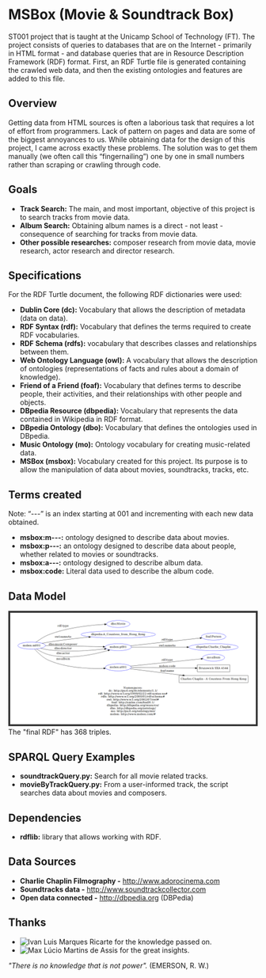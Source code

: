 # MSBox (Movie & Soundtrack Box)
ST001 project that is taught at the Unicamp School of Technology (FT). The project consists of queries to databases that are on the Internet - primarily in HTML format - and database queries that are in Resource Description Framework (RDF) format. First, an RDF Turtle file is generated containing the crawled web data, and then the existing ontologies and features are added to this file.

## Overview
Getting data from HTML sources is often a laborious task that requires a lot of effort from programmers. Lack of pattern on pages and data are some of the biggest annoyances to us.
While obtaining data for the design of this project, I came across exactly these problems. The solution was to get them manually (we often call this “fingernailing”) one by one in small numbers rather than scraping or crawling through code.

## Goals
- **Track Search:** The main, and most important, objective of this project is to search tracks from movie data.
- **Album Search:** Obtaining album names is a direct - not least - consequence of searching for tracks from movie data.
- **Other possible researches:** composer research from movie data, movie research, actor research and director research.

## Specifications
For the RDF Turtle document, the following RDF dictionaries were used:
- **Dublin Core (dc):** Vocabulary that allows the description of metadata (data on data).
- **RDF Syntax (rdf):** Vocabulary that defines the terms required to create RDF vocabularies.
- **RDF Schema (rdfs):** vocabulary that describes classes and relationships between them.
- **Web Ontology Language (owl):** A vocabulary that allows the description of ontologies (representations of facts and rules about a domain of knowledge).
- **Friend of a Friend (foaf):** Vocabulary that defines terms to describe people, their activities, and their relationships with other people and objects.
- **DBpedia Resource (dbpedia):** Vocabulary that represents the data contained in Wikipedia in RDF format.
- **DBpedia Ontology (dbo):** Vocabulary that defines the ontologies used in DBpedia.
- **Music Ontology (mo):** Ontology vocabulary for creating music-related data.
- **MSBox (msbox):** Vocabulary created for this project. Its purpose is to allow the manipulation of data about movies, soundtracks, tracks, etc.

## Terms created
Note: “---” is an index starting at 001 and incrementing with each new data obtained.
- **msbox:m---:** ontology designed to describe data about movies.
- **msbox:p---:** an ontology designed to describe data about people, whether related to movies or soundtracks.
- **msbox:a---:** ontology designed to describe album data.
- **msbox:code:** Literal data used to describe the album code.

## Data Model
![](datamodel.png)
The "final RDF" has 368 triples.

## SPARQL Query Examples
- **soundtrackQuery.py:** Search for all movie related tracks.
- **movieByTrackQuery.py:** From a user-informed track, the script searches data about movies and composers.

## Dependencies
- **rdflib:** library that allows working with RDF.

## Data Sources
- **Charlie Chaplin Filmography -** http://www.adorocinema.com
- **Soundtracks data -** http://www.soundtrackcollector.com
- **Open data connected -** http://dbpedia.org (DBPedia)

## Thanks
- ![Ivan Luis Marques Ricarte](https://github.com/IvanRicarte) for the knowledge passed on.
- ![Max Lúcio Martins de Assis](https://github.com/MaxLucio528) for the great insights.

*"There is no knowledge that is not power".* (EMERSON, R. W.)
